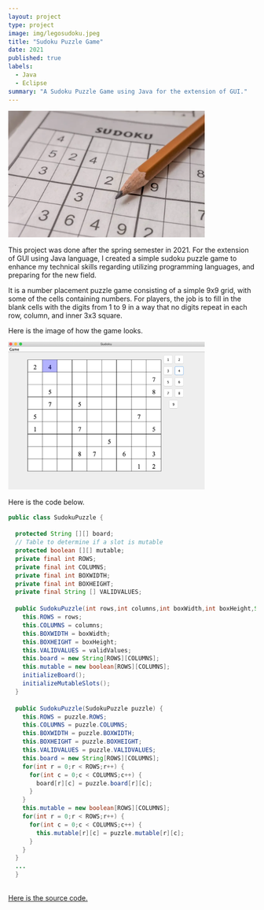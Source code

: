```yaml
---
layout: project
type: project
image: img/legosudoku.jpeg
title: "Sudoku Puzzle Game"
date: 2021
published: true
labels:
  - Java
  - Eclipse
summary: "A Sudoku Puzzle Game using Java for the extension of GUI."
---
```


<img width="400px" src="../img/sudokuthumb.jpeg">

This project was done after the spring semester in 2021. For the extension of GUI using Java language, I created a simple sudoku puzzle game to enhance my technical skills regarding utilizing programming languages, and preparing for the new field. 

It is a number placement puzzle game consisting of a simple 9x9 grid, with some of the cells containing numbers. For players, the job is to fill in the blank cells with the digits from 1 to 9 in a way that no digits repeat in each row, column, and inner 3x3 square. 

Here is the image of how the game looks.

<div class="text-center p-4">
  <img width="400px" src="../img/Sudokugame.jpeg">
</div>

Here is the code below.

```java
public class SudokuPuzzle {

  protected String [][] board;
  // Table to determine if a slot is mutable
  protected boolean [][] mutable;
  private final int ROWS;
  private final int COLUMNS;
  private final int BOXWIDTH;
  private final int BOXHEIGHT;
  private final String [] VALIDVALUES;
  
  public SudokuPuzzle(int rows,int columns,int boxWidth,int boxHeight,String [] validValues) {
    this.ROWS = rows;
    this.COLUMNS = columns;
    this.BOXWIDTH = boxWidth;
    this.BOXHEIGHT = boxHeight;
    this.VALIDVALUES = validValues;
    this.board = new String[ROWS][COLUMNS];
    this.mutable = new boolean[ROWS][COLUMNS];
    initializeBoard();
    initializeMutableSlots();
  }
  
  public SudokuPuzzle(SudokuPuzzle puzzle) {
    this.ROWS = puzzle.ROWS;
    this.COLUMNS = puzzle.COLUMNS;
    this.BOXWIDTH = puzzle.BOXWIDTH;
    this.BOXHEIGHT = puzzle.BOXHEIGHT;
    this.VALIDVALUES = puzzle.VALIDVALUES;
    this.board = new String[ROWS][COLUMNS];
    for(int r = 0;r < ROWS;r++) {
      for(int c = 0;c < COLUMNS;c++) {
        board[r][c] = puzzle.board[r][c];
      }
    }
    this.mutable = new boolean[ROWS][COLUMNS];
    for(int r = 0;r < ROWS;r++) {
      for(int c = 0;c < COLUMNS;c++) {
        this.mutable[r][c] = puzzle.mutable[r][c];
      }
    }
  }
  ...
  }
  
```
[Here is the source code.](https://github.com/YeeunS/YeeunS.github.io/tree/main/projects/Sudoku)

